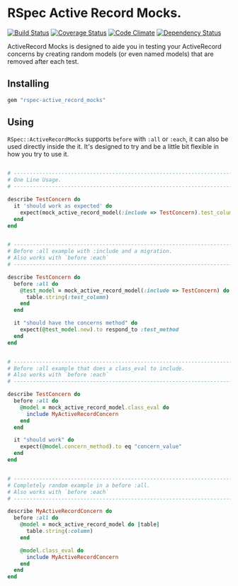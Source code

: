 # RSpec Active Record Mocks.

[![Build Status](https://travis-ci.org/envygeeks/rspec-active_record_mocks.png?branch=master)](https://travis-ci.org/envygeeks/rspec-active_record_mocks) [![Coverage Status](https://coveralls.io/repos/envygeeks/rspec-active_record_mocks/badge.png?branch=master)](https://coveralls.io/r/envygeeks/rspec-active_record_mocks) [![Code Climate](https://codeclimate.com/github/envygeeks/rspec-active_record_mocks.png)](https://codeclimate.com/github/envygeeks/rspec-active_record_mocks) [![Dependency Status](https://gemnasium.com/envygeeks/rspec-active_record_mocks.png)](https://gemnasium.com/envygeeks/rspec-active_record_mocks)

ActiveRecord Mocks is designed to aide you in testing your ActiveRecord
concerns by creating random models (or even named models) that are removed
after each test.

## Installing

```ruby
gem "rspec-active_record_mocks"
```

## Using

`RSpec::ActiveRecordMocks` supports `before` with `:all` or `:each`, it can
also be used directly inside the it.  It's designed to try and be a little
bit flexible in how you try to use it.

```ruby

# ----------------------------------------------------------------------------
# One Line Usage.
# ----------------------------------------------------------------------------

describe TestConcern do
  it 'should work as expected' do
    expect(mock_active_record_model(:include => TestConcern).test_column).to eq "value"
  end
end
```

```ruby

# ----------------------------------------------------------------------------
# Before :all example with :include and a migration.
# Also works with `before :each`
# ----------------------------------------------------------------------------

describe TestConcern do
  before :all do
    @test_model = mock_active_record_model(:include => TestConcern) do
      table.string(:test_column)
    end
  end

  it "should have the concerns method" do
    expect(@test_model.new).to respond_to :test_method
  end
end
```

```ruby

# ----------------------------------------------------------------------------
# Before :all example that does a class_eval to include.
# Also works with `before :each`
# ----------------------------------------------------------------------------

describe TestConcern do
  before :all do
    @model = mock_active_record_model.class_eval do
      include MyActiveRecordConcern
    end
  end

  it "should work" do
    expect(@model.concern_method).to eq "concern_value"
  end
end
```

```ruby

# ----------------------------------------------------------------------------
# Completely random example in a before :all.
# Also works with `before :each`
# ----------------------------------------------------------------------------

describe MyActiveRecordConcern do
  before :all do
    @model = mock_active_record_model do |table|
      table.string(:column)
    end

    @model.class_eval do
      include MyActiveRecordConcern
    end
  end
end
```
